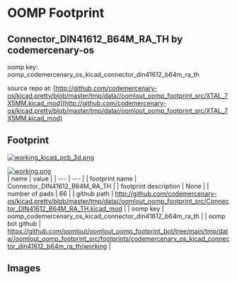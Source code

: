 # OOMP Footprint  
## Connector_DIN41612_B64M_RA_TH  by codemercenary-os  
  
oomp key: oomp_codemercenary_os_kicad_connector_din41612_b64m_ra_th  
  
source repo at: [http://github.com/codemercenary-os/kicad.pretty/blob/master/tmp/data//oomlout_oomp_footprint_src/XTAL_7X5MM.kicad_mod](http://github.com/codemercenary-os/kicad.pretty/blob/master/tmp/data//oomlout_oomp_footprint_src/XTAL_7X5MM.kicad_mod)  
## Footprint  
  
[![working_kicad_pcb_3d.png](working_kicad_pcb_3d_600.png)](working_kicad_pcb_3d.png)  
  
[![working.png](working_600.png)](working.png)  
| name | value | 
| --- | --- | 
| footprint name | Connector_DIN41612_B64M_RA_TH | 
| footprint description | None | 
| number of pads | 66 | 
| github path | http://github.com/codemercenary-os/kicad.pretty/blob/master/tmp/data//oomlout_oomp_footprint_src/Connector_DIN41612_B64M_RA_TH.kicad_mod | 
| oomp key | oomp_codemercenary_os_kicad_connector_din41612_b64m_ra_th | 
| oomp bot github | https://github.com/oomlout/oomlout_oomp_footprint_bot/tree/main/tmp/data//oomlout_oomp_footprint_src/footprints/codemercenary_os_kicad_connector_din41612_b64m_ra_th/working | 
## Images  
